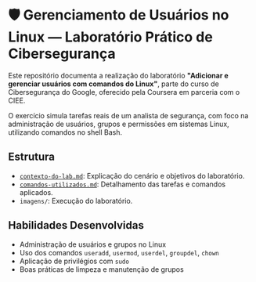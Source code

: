 # 🛡️ Gerenciamento de Usuários no Linux — Laboratório Prático de Cibersegurança

Este repositório documenta a realização do laboratório **"Adicionar e gerenciar usuários com comandos do Linux"**, parte do curso de Cibersegurança do Google, oferecido pela Coursera em parceria com o CIEE.

O exercício simula tarefas reais de um analista de segurança, com foco na administração de usuários, grupos e permissões em sistemas Linux, utilizando comandos no shell Bash.

## Estrutura

- [`contexto-do-lab.md`](./contexto-do-lab.md): Explicação do cenário e objetivos do laboratório.
- [`comandos-utilizados.md`](./comandos-utilizados.md): Detalhamento das tarefas e comandos aplicados.
- `imagens/`: Execução do laboratório.

## Habilidades Desenvolvidas

- Administração de usuários e grupos no Linux
- Uso dos comandos `useradd`, `usermod`, `userdel`, `groupdel`, `chown`
- Aplicação de privilégios com `sudo`
- Boas práticas de limpeza e manutenção de grupos
